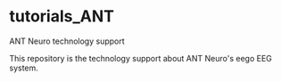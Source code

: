 # tutorials_ANT
ANT Neuro technology support

This repository is the technology support about ANT Neuro's eego EEG system.
